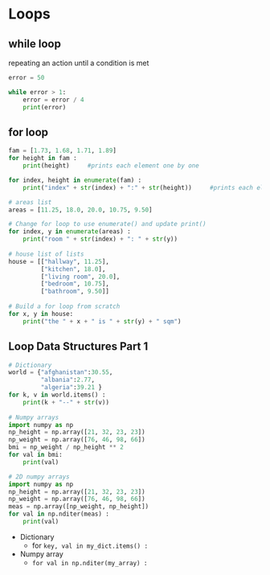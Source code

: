 # Loops
## while loop
repeating an action until a condition is met
```python
error = 50

while error > 1:
    error = error / 4
    print(error)
```
## for loop
```python
fam = [1.73, 1.68, 1.71, 1.89]
for height in fam :
    print(height)     #prints each element one by one

for index, height in enumerate(fam) :
    print("index" + str(index) + ":" + str(height))     #prints each element one by one as well as the index
```
```python
# areas list
areas = [11.25, 18.0, 20.0, 10.75, 9.50]

# Change for loop to use enumerate() and update print()
for index, y in enumerate(areas) :
    print("room " + str(index) + ": " + str(y))
    
# house list of lists
house = [["hallway", 11.25], 
         ["kitchen", 18.0], 
         ["living room", 20.0], 
         ["bedroom", 10.75], 
         ["bathroom", 9.50]]
         
# Build a for loop from scratch
for x, y in house:
    print("the " + x + " is " + str(y) + " sqm")
```

## Loop Data Structures Part 1
```python
# Dictionary
world = {"afghanistan":30.55,
         "albania":2.77,
         "algeria":39.21 }
for k, v in world.items() : 
    print(k + "--" + str(v))
    
# Numpy arrays
import numpy as np
np_height = np.array([21, 32, 23, 23])
np_weight = np.array([76, 46, 98, 66])
bmi = np_weight / np_height ** 2
for val in bmi:
    print(val)

# 2D numpy arrays
import numpy as np
np_height = np.array([21, 32, 23, 23])
np_weight = np.array([76, 46, 98, 66])
meas = np.array([np_weight, np_height])
for val in np.nditer(meas) :
    print(val)
```
- Dictionary
    - for `key, val in my_dict.items() :`
- Numpy array
    - `for val in np.nditer(my_array) :`


